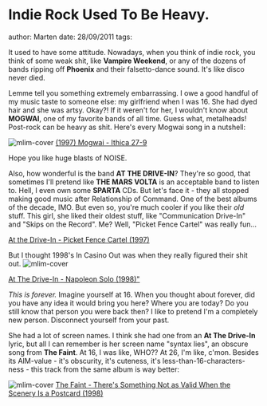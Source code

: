 # Indie Rock Used To Be Heavy.
author: Marten
date: 28/09/2011
tags: 

It used to have some attitude. Nowadays, when you think of indie rock, you think of some weak shit, like **Vampire Weekend**, or any of the dozens of bands ripping off **Phoenix** and their falsetto-dance sound. It's like disco never died.

Lemme tell you something extremely embarrassing. I owe a good handful of my music taste to someone else: my girlfriend when I was 16.
She had dyed hair and she was artsy. Okay?!
If it weren't for her, I wouldn't know about **MOGWAI**, one of my favorite bands of all time. Guess what, metalheads! Post-rock can be heavy as shit. Here's every Mogwai song in a nutshell:


![mlim-cover](/content/images/mogwai-ten-rapid.jpg "Mogwai - Ten Rapid (1997)")
[(1997) Mogwai - Ithica 27-9](/static/mp3/06-ithica-27-9.mp3)

Hope you like huge blasts of NOISE.

Also, how wonderful is the band **AT THE DRIVE-IN**? They're so good, that sometimes I'll pretend like **THE MARS VOLTA** is an acceptable band to listen to. Hell, I even own some **SPARTA** CDs. But let's face it - they all stopped making good music after Relationship of Command. One of the best albums of the decade, IMO. But even so, you're much cooler if you like their _old_ stuff. This girl, she liked their oldest stuff, like "Communication Drive-In" and "Skips on the Record". Me? Well, "Picket Fence Cartel" was really fun...

[At the Drive-In - Picket Fence Cartel (1997)](/static/mp3/05-picket-fence-cartel.mp3)

But I thought 1998's In Casino Out was when they really figured their shit out.
![mlim-cover](/content/images/atdi-in-casino-out.jpg)

[At The Drive-In - Napoleon Solo (1998)"](/static/mp3/04-napoleon-solo.mp3)

_This is forever._ Imagine yourself at 16. When you thought about forever, did you have any idea it would bring you here? Where you are today? Do you still know that person you were back then? I like to pretend I'm a completely new person. Disconnect yourself from your past.

She had a lot of screen names. I think she had one from an **At The Drive-In** lyric, but all I can remember is her screen name "syntax lies", an obscure song from **The Faint**. At 16, I was like, WHO?? At 26, I'm like, c'mon. Besides its AIM-value - it's obscurity, it's cuteness, it's less-than-16-characters-ness - this track from the same album is way better:

![mlim-cover](/content/images/the-faint-media.jpg "The Faint - Media")
[The Faint - There's Something Not as Valid When the Scenery Is a Postcard (1998)](/static/mp3/11-theres-something-not-as-valid-when-the-scenery-is-a-postcard.mp3)

